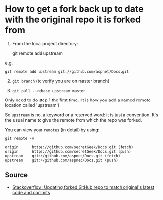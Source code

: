 ﻿# How to get a fork back up to date with the original repo it is forked from


1.  From the local project directory:

    git remote add upstream <url-of-original-repository>

e.g.

    git remote add upstream git://github.com/aspnet/Docs.git

2.	`git branch` (to verify you are on master branch)

3.	`git pull --rebase upstream master`


Only need to do step 1 the first time. (It is how you add a named remote location called 'upstream')

So `upstream` is not a keyword or a reserved word: it is just a convention. It's the usual name to give the remote from which the repo was forked.

You can view your `remotes` (in detail) by using:

    git remote -v

    origin      https://github.com/secretGeek/Docs.git (fetch)
    origin      https://github.com/secretGeek/Docs.git (push)
    upstream    git://github.com/aspnet/Docs.git (fetch)
    upstream    git://github.com/aspnet/Docs.git (push)


## Source

 * [Stackoverflow: Updating forked GitHub repo to match original's latest code and commits](http://stackoverflow.com/questions/18824956/updating-forked-github-repo-to-match-originals-latest-code-and-commits)